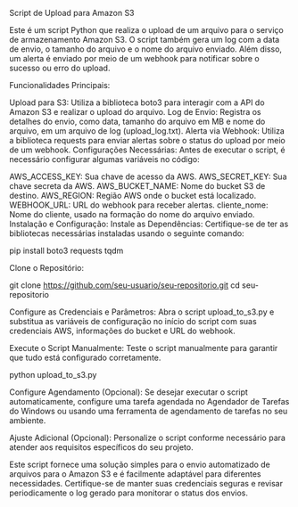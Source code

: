 Script de Upload para Amazon S3

Este é um script Python que realiza o upload de um arquivo para o serviço de armazenamento Amazon S3. O script também gera um log com a data de envio, o tamanho do arquivo e o nome do arquivo enviado. Além disso, um alerta é enviado por meio de um webhook para notificar sobre o sucesso ou erro do upload.

Funcionalidades Principais:

Upload para S3: Utiliza a biblioteca boto3 para interagir com a API do Amazon S3 e realizar o upload do arquivo.
Log de Envio: Registra os detalhes do envio, como data, tamanho do arquivo em MB e nome do arquivo, em um arquivo de log (upload_log.txt).
Alerta via Webhook: Utiliza a biblioteca requests para enviar alertas sobre o status do upload por meio de um webhook.
Configurações Necessárias:
Antes de executar o script, é necessário configurar algumas variáveis no código:

AWS_ACCESS_KEY: Sua chave de acesso da AWS.
AWS_SECRET_KEY: Sua chave secreta da AWS.
AWS_BUCKET_NAME: Nome do bucket S3 de destino.
AWS_REGION: Região AWS onde o bucket está localizado.
WEBHOOK_URL: URL do webhook para receber alertas.
cliente_nome: Nome do cliente, usado na formação do nome do arquivo enviado.
Instalação e Configuração:
Instale as Dependências:
Certifique-se de ter as bibliotecas necessárias instaladas usando o seguinte comando:

pip install boto3 requests tqdm

Clone o Repositório:

git clone https://github.com/seu-usuario/seu-repositorio.git
cd seu-repositorio

Configure as Credenciais e Parâmetros:
Abra o script upload_to_s3.py e substitua as variáveis de configuração no início do script com suas credenciais AWS, informações do bucket e URL do webhook.

Execute o Script Manualmente:
Teste o script manualmente para garantir que tudo está configurado corretamente.


python upload_to_s3.py

Configure Agendamento (Opcional):
Se desejar executar o script automaticamente, configure uma tarefa agendada no Agendador de Tarefas do Windows ou usando uma ferramenta de agendamento de tarefas no seu ambiente.

Ajuste Adicional (Opcional):
Personalize o script conforme necessário para atender aos requisitos específicos do seu projeto.

Este script fornece uma solução simples para o envio automatizado de arquivos para o Amazon S3 e é facilmente adaptável para diferentes necessidades. Certifique-se de manter suas credenciais seguras e revisar periodicamente o log gerado para monitorar o status dos envios.
